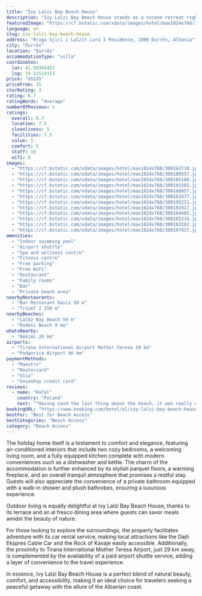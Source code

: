 ```yaml
---
title: "Ivy Lalzi Bay Beach House"
description: "Ivy Lalzi Bay Beach House stands as a serene retreat right on the shores of Lalëz Bay Beach, merely 50 meters from the gentle waves and a short drive from the historic heart of Durrës."
featuredImage: "https://cf.bstatic.com/xdata/images/hotel/max1024x768/300163710.jpg?k=2977c8fffe5c116c2b6200a94ed79c27cb15393059a0b9f0c5fefdea3f02f64b&o=&hp=1"
language: en
slug: ivy-lalzi-bay-beach-house
address: "Rruga Gjiri i Lalzit Lura 1 Residence, 2000 Durrës, Albania"
city: "Durrës"
location: "Durrës"
accommodationType: "villa"
coordinates:
  lat: 41.50366457
  lng: 19.51514113
price: "US$35"
priceFrom: 35
starRating: 3
rating: 6.7
ratingWords: "Average"
numberOfReviews: 1
ratings:
  overall: 6.7
  location: 7.5
  cleanliness: 5
  facilities: 7.5
  value: 5
  comfort: 5
  staff: 10
  wifi: 0
images:
  - "https://cf.bstatic.com/xdata/images/hotel/max1024x768/300163710.jpg?k=2977c8fffe5c116c2b6200a94ed79c27cb15393059a0b9f0c5fefdea3f02f64b&o=&hp=1"
  - "https://cf.bstatic.com/xdata/images/hotel/max1024x768/300180557.jpg?k=013fa2383b8e0f983e276f79761d9af2b5803d4f6b9ea7cce3c9132ce525a22f&o=&hp=1"
  - "https://cf.bstatic.com/xdata/images/hotel/max1024x768/300185180.jpg?k=98f1b00ced0c87092219767c30f8d3155235f011739bb9626b458fae31694697&o=&hp=1"
  - "https://cf.bstatic.com/xdata/images/hotel/max1024x768/300191585.jpg?k=d0f8bf6857cd738b3d0a82ef8b453195b679e4bf79a9f6db2e38eff2bd008f7b&o=&hp=1"
  - "https://cf.bstatic.com/xdata/images/hotel/max1024x768/300166057.jpg?k=35884fe774982372da6600e4565b204069dabc1ee8573b36a548657f0431a67e&o=&hp=1"
  - "https://cf.bstatic.com/xdata/images/hotel/max1024x768/300163477.jpg?k=f4c183942fd0e665276b10c72a021a1e85f1b465de2dc59bc53e1b7a1ba1f621&o=&hp=1"
  - "https://cf.bstatic.com/xdata/images/hotel/max1024x768/300195211.jpg?k=f099b45089c1a8cce538506ff98878f1716ea1d5a098b25e82acdbe32bbacd16&o=&hp=1"
  - "https://cf.bstatic.com/xdata/images/hotel/max1024x768/300191917.jpg?k=f0ec781a2c1efd1b7b511288d6d65de6a7575988ed1f90e2a69e006c8567718f&o=&hp=1"
  - "https://cf.bstatic.com/xdata/images/hotel/max1024x768/300164485.jpg?k=6b4226b590ff64631e743608e996d0743d51abc3fe270284b3e733b8538cd3d9&o=&hp=1"
  - "https://cf.bstatic.com/xdata/images/hotel/max1024x768/300165216.jpg?k=e1e588e322a78464bde3c455de8e36f6ce8c0427a239cff9fa980fea0cd83b75&o=&hp=1"
  - "https://cf.bstatic.com/xdata/images/hotel/max1024x768/300163182.jpg?k=390196c6df5d53f499160088d06dfdebe74ab1630e1f37efef3f639bf8693d0e&o=&hp=1"
  - "https://cf.bstatic.com/xdata/images/hotel/max1024x768/300197937.jpg?k=7f17727e80b7186a76d09b35d1e007fa426d26a23f00e13c331e482ca00eb738&o=&hp=1"
amenities:
  - "Indoor swimming pool"
  - "Airport shuttle"
  - "Spa and wellness centre"
  - "Fitness centre"
  - "Free parking"
  - "Free WiFi"
  - "Restaurant"
  - "Family rooms"
  - "Bar"
  - "Private beach area"
nearbyRestaurants:
  - "Bar Restorant Oasis 50 m"
  - "Triumf 2 250 m"
nearbyBeaches:
  - "Lalëz Bay Beach 50 m"
  - "Rodoni Beach 9 km"
whatsNearby:
  - "Bekimi 20 km"
airports:
  - "Tirana International Airport Mother Teresa 19 km"
  - "Podgorica Airport 96 km"
paymentMethods:
  - "Maestro"
  - "Mastercard"
  - "Visa"
  - "UnionPay credit card"
reviews:
  - name: "Rafal"
    country: "Poland"
    text: "“Having said the last thing about the beach, it was really nice to have it so close, and your own private beach service with 2 loungers and an umbrella was a huge and rare plus! Also access to the water was very nice, with sandy bottom and water...”"
bookingURL: "https://www.booking.com/hotel/al/ivy-lalzi-bay-beach-house.en-gb.html?aid=8035640"
bestFor: "Best for Beach Access"
bestCategories: "Beach Access"
category: "Beach Access"
---
```


The holiday home itself is a testament to comfort and elegance, featuring air-conditioned interiors that include two cozy bedrooms, a welcoming living room, and a fully equipped kitchen complete with modern conveniences such as a dishwasher and kettle. The charm of the accommodation is further enhanced by its stylish parquet floors, a warming fireplace, and an overall tranquil atmosphere that promises a restful stay. Guests will also appreciate the convenience of a private bathroom equipped with a walk-in shower and plush bathrobes, ensuring a luxurious experience.

Outdoor living is equally delightful at Ivy Lalzi Bay Beach House, thanks to its terrace and an al fresco dining area where guests can savor meals amidst the beauty of nature.

For those looking to explore the surroundings, the property facilitates adventure with its car rental service, making local attractions like the Dajti Ekspres Cable Car and the Rock of Kavaje easily accessible. Additionally, the proximity to Tirana International Mother Teresa Airport, just 29 km away, is complemented by the availability of a paid airport shuttle service, adding a layer of convenience to the travel experience.

In essence, Ivy Lalzi Bay Beach House is a perfect blend of natural beauty, comfort, and accessibility, making it an ideal choice for travelers seeking a peaceful getaway with the allure of the Albanian coast.